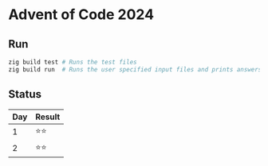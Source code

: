 # Advent of Code 2024

## Run

```bash
zig build test # Runs the test files
zig build run  # Runs the user specified input files and prints answers.
```

## Status

| Day | Result |
|-----|--------|
| 1   | ⭐⭐   |
| 2   | ⭐⭐   |
